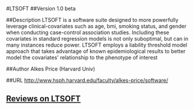 #LTSOFT
##Version
1.0 beta

##Description
LTSOFT is a software suite designed to more powerfully leverage clinical-covariates such as age, bmi, smoking status, and gender when conducting case-control association studies. Including these covariates in standard regression models is not only suboptimal, but can in many instances reduce power. LTSOFT employs a liability threshold model approach that takes advantage of known epidemiological results to better model the covariates' relationship to the phenotype of interest

##Author
Alkes Price (Harvard Univ)

##URL
http://www.hsph.harvard.edu/faculty/alkes-price/software/


## [Reviews on LTSOFT](https://github.com/gaow/genetic-analysis-software/issues/290)